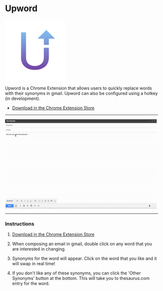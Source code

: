 # Upword

<img src="docs/upword-logo.png" style="width:200px">

Upword is a Chrome Extension that allows users to quickly replace words with their synonyms in gmail. Upword can also be configured using a hotkey (in development).
+ [Download in the Chrome Extension Store](https://chrome.google.com/webstore/detail/upword/caccnpmojcgaglgnmbchfodecmfkcjkl?authuser=3)

<hr>
<img src="docs/upword.gif" style="width:500px">
<hr>

### Instructions


1. [Download in the Chrome Extension Store](https://chrome.google.com/webstore/detail/upword/caccnpmojcgaglgnmbchfodecmfkcjkl?authuser=3)

2. When composing an email in gmail, double click on any word that you are interested in changing.  

3. Synonyms for the word will appear. Click on the word that you like and it will swap in real time!

4. If you don't like any of these synonyms, you can click the 'Other Synonyms' button at the bottom. This will take you to thesaurus.com entry for the word.
